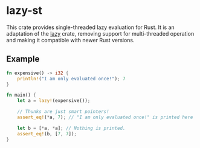 # lazy-st

This crate provides single-threaded lazy evaluation for Rust.
It is an adaptation of the [lazy](https://github.com/reem/rust-lazy) crate,
removing support for multi-threaded operation and
making it compatible with newer Rust versions.

## Example

~~~ rust
fn expensive() -> i32 {
    println!("I am only evaluated once!"); 7
}

fn main() {
    let a = lazy!(expensive());

    // Thunks are just smart pointers!
    assert_eq!(*a, 7); // "I am only evaluated once!" is printed here

    let b = [*a, *a]; // Nothing is printed.
    assert_eq!(b, [7, 7]);
}
~~~
